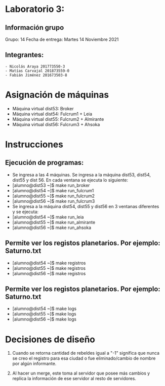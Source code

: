 ﻿# Laboratorio 3:
## Información grupo
Grupo: 14
Fecha de entrega: Martes 14 Noviembre 2021
## Integrantes:
    - Nicolás Araya 201773550-3
    - Matías Carvajal 201873559-0
    - Fabián Jiménez 201673503-8



# Asignación de máquinas
- Máquina virtual dist53: Broker
- Máquina virtual dist54: Fulcrum1 + Leia
-  Máquina virtual dist55: Fulcrum2 + Almirante
-  Máquina virtual dist56: Fulcrum3 + Ahsoka


# Instrucciones
## Ejecución de programas:
- Se ingresa a las 4 máquinas. Se ingresa a la máquina dist53, dist54, dist55 y dist 56. En cada ventana se ejecuta lo siguiente:
- [alumno@dist53 ~]$ make run_broker
- [alumno@dist54 ~]$ make run_fulcrum1
- [alumno@dist55 ~]$ make run_fulcrum2
- [alumno@dist56 ~]$ make run_fulcrum3
- Se ingresa a la máquina dist54, dist55 y dist56 en 3 ventanas diferentes y se ejecuta:
- [alumno@dist54 ~]$ make run_leia
- [alumno@dist55 ~]$ make run_almirante
- [alumno@dist56 ~]$ make run_ahsoka
## Permite ver los registos planetarios. Por ejemplo: Saturno.txt 
- [alumno@dist54 ~]$ make registros
- [alumno@dist55 ~]$ make registros
- [alumno@dist56 ~]$ make registros
## Permite ver los registos planetarios. Por ejemplo: Saturno.txt
- [alumno@dist54 ~]$ make logs
- [alumno@dist55 ~]$ make logs
- [alumno@dist56 ~]$ make logs


# Decisiones de diseño
1. Cuando se retorna cantidad de rebeldes igual a "-1" significa que nunca se creo el registro para esa ciudad o fue eliminado/cambio de nombre por algún informante.

2. Al hacer un merge, este toma al servidor que posee más cambios y replica la información de ese servidor al resto de servidores. 




